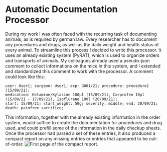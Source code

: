 # Automatic Documentation Processor
During my work I was often faced with the recurring task of documenting animals, as is required by german law. Every researcher has to document any procedures and drugs, as well as the daily weight and health status of every animal. To streamline this process I decided to write this processor.
It uses an already existing system (PyRAT), which is used to organize orders and transports of animals. My colleagues already used a pseudo-json comment to collect informations on the mice in this system, and I extended and standardized this comment to work with the processor.
A comment could look like this:
```
user: User1; surgeon: User1; exp: G001/21; procedure: procedure1 (15/09/21);
medication: Ketamine/Xylazine 100μl (15/09/21), Carprofen 10μl (15/09/21 - 17/09/21), Isoflurane 10ml (20/09/21); 
start: 15/09/21; start_weight: 50g; severity: middle; end: 20/09/21; death: painfree sacrifice;
```
This information, together with the already existing information in the order system, would suffice to create the documentation for procedures and drug used, and could prefill some of the information in the daily checkup sheets.
Once the processor had parsed a set of these entries, it also produced a compact report on any missing entries or entries that appeared to be out-of-order.
![First page of the compact report.](/images/Report_Marker_statistics.jpg)
